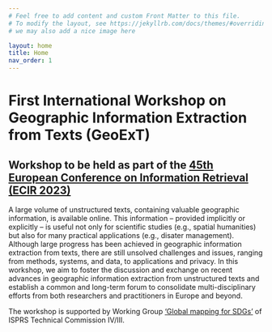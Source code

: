 ```yaml
---
# Feel free to add content and custom Front Matter to this file.
# To modify the layout, see https://jekyllrb.com/docs/themes/#overriding-theme-defaults
# we may also add a nice image here

layout: home
title: Home
nav_order: 1
---
```


# First International Workshop on Geographic Information Extraction from Texts (GeoExT)

## Workshop to be held as part of the [45th European Conference on Information Retrieval (ECIR 2023)](https://ecir2023.org/)  

A large volume of unstructured texts, containing valuable geographic information, is available online. This information – provided implicitly or explicitly – is useful not only for scientific studies (e.g., spatial humanities) but also for many practical applications (e.g., disater management). Although large progress has been achieved in geographic information extraction from texts, there are still unsolved challenges and issues, ranging from methods, systems, and data, to applications and privacy. In this workshop, we aim to foster the discussion and exchange on recent advances in geographic information extraction from unstructured texts and establish a common and long-term forum to consolidate multi-disciplinary efforts from both researchers and practitioners in Europe and beyond.

The workshop is supported by  Working Group [‘Global mapping for SDGs’](https://www2.isprs.org/commissions/comm4/icwg-4-3/) of ISPRS
Technical Commission IV/III.
